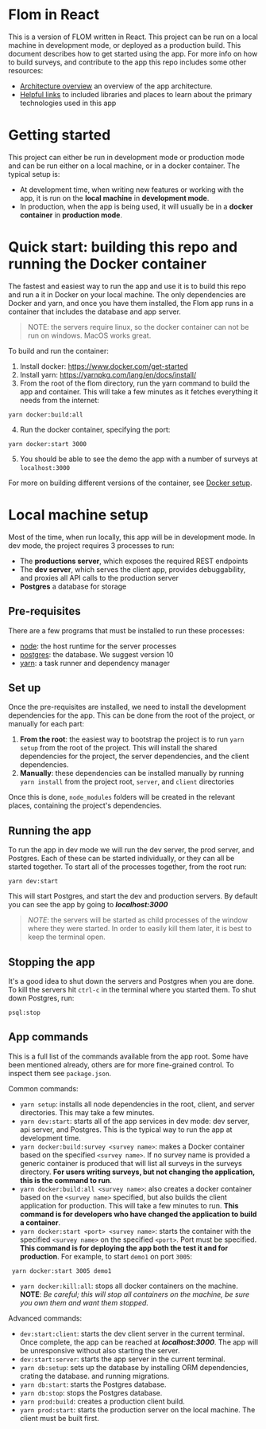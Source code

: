# Flom in React
This is a version of FLOM written in React. 
This project can be run on a local machine in development mode, or deployed as a production build. 
This document describes how to get started using the app. 
For more info on how to build surveys, and contribute to the app this repo includes some other resources:
* [Architecture overview](docs/index.md) an overview of the app architecture.
* [Helpful links](docs/resources.md) to included libraries and places to learn about the primary technologies used in this app

# Getting started
This project can either be run in development mode or production mode and can be run either on a local machine, or in a docker container. 
The typical setup is:
* At development time, when writing new features or working with the app, it is run on the **local machine** in **development mode**.
* In production, when the app is being used, it will usually be in a **docker container** in **production mode**.

# Quick start: building this repo and running the Docker container
The fastest and easiest way to run the app and use it is to build this repo and run a it in Docker on your local machine. 
The only dependencies are Docker and yarn, and once you have them installed, the Flom app runs in a container that includes the database and app server.

>NOTE: the servers require linux, so the docker container can not be run on windows.
>MacOS works great.

To build and run the container:
1. Install docker: https://www.docker.com/get-started
2. Install yarn: https://yarnpkg.com/lang/en/docs/install/
3. From the root of the flom directory, run the yarn command to build the app and container.
This will take a few minutes as it fetches everything it needs from the internet:
```
yarn docker:build:all
```
4. Run the docker container, specifying the port:
```
yarn docker:start 3000
```
5. You should be able to see the demo the app with a number of surveys at `localhost:3000`

For more on building different versions of the container, see [Docker setup](docs/docker.md).

# Local machine setup

Most of the time, when run locally, this app will be in development mode.
In dev mode, the project requires 3 processes to run:
* The **productions server**, which exposes the required REST endpoints
* The **dev server**, which serves the client app, provides debuggability, and proxies all API calls to the production server
* **Postgres** a database for storage

## Pre-requisites
There are a few programs that must be installed to run these processes:
* [node](https://nodejs.org/en/): the host runtime for the server processes
* [postgres](https://www.enterprisedb.com/downloads/postgres-postgresql-downloads): the database. We suggest version 10
* [yarn](https://yarnpkg.com/en/): a task runner and dependency manager

## Set up
Once the pre-requisites are installed, we need to install the development dependencies for the app. This can be done from the root of the project, or manually for each part:
1. **From the root**: the easiest way to bootstrap the project is to run `yarn setup` from the root of the project. 
This will install the shared dependencies for the project, the server dependencies, and the client dependencies.
2. **Manually**: these dependencies can be installed manually by running `yarn install` from the project root, `server`, and `client` directories

Once this is done, `node_modules` folders will be created in the relevant places, containing the project's dependencies.

## Running the app
To run the app in dev mode we will run the dev server, the prod server, and Postgres. 
Each of these can be started individually, or they can all be started together. 
To start all of the processes together, from the root run:
```
yarn dev:start
```
This will start Postgres, and start the dev and production servers. By default you can see the app by going to ***localhost:3000***

> *NOTE*: the servers will be started as child processes of the window where they were started. 
>In order to easily kill them later, it is best to keep the terminal open.

## Stopping the app
It's a good idea to shut down the servers and Postgres when you are done. To kill the servers hit `ctrl-c` in the terminal where you started them. To shut down Postgres, run:
``` 
psql:stop
```

## App commands
This is a full list of the commands available from the app root. Some have been mentioned already, others are for more fine-grained control. 
To inspect them see `package.json`.

Common commands:
* `yarn setup`: installs all node dependencies in the root, client, and server directories. This may take a few minutes.
* `yarn dev:start`: starts all of the app services in dev mode: dev server, api server, and Postgres. This is the typical way to run the app at development time.
* `yarn docker:build:survey <survey name>`: makes a Docker container based on the specified `<survey name>`.
If no survey name is provided a generic container is produced that will list all surveys in the surveys directory.
**For users writing surveys, but not changing the application, this is the command to run**.
* `yarn docker:build:all <survey name>`: also creates a docker container based on the `<survey name>` specified, but also builds the client application for production.
This will take a few minutes to run.
**This command is for developers who have changed the application to build a container**.
* `yarn docker:start <port> <survey name>`: starts the container with the specified `<survey name>` on the specified `<port>`. 
Port must be specified.
**This command is for deploying the app both the test it and for production**.
For example, to start `demo1` on port `3005`:
```
 yarn docker:start 3005 demo1
```
* `yarn docker:kill:all`: stops all docker containers on the machine. 
 **NOTE**: *Be careful; this will stop all containers on the machine, be sure you own them and want them stopped.*

Advanced commands:
* `dev:start:client`: starts the dev client server in the current terminal. Once complete, the app can be reached at ***localhost:3000***. The app will be unresponsive without also starting the server.
* `dev:start:server`: starts the app server in the current terminal.
* `yarn db:setup`: sets up the database by installing ORM dependencies, crating the database. and running migrations.
* `yarn db:start`: starts the Postgres database.
* `yarn db:stop`: stops the Postgres database.
* `yarn prod:build`: creates a production client build.
* `yarn prod:start`: starts the production server on the local machine.
The client must be built first.
